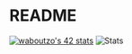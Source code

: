 # README
<a href="https://github.com/oakoudad/badge42"><img src="https://badge.mediaplus.ma/binary/waboutzo" alt="waboutzo's 42 stats" /></a>
![Stats](https://github-readme-stats.vercel.app/api?username=waelbt&include_all_commits=true&count_private=true&show_icons=true&line_height=30&title_color=CDB4DB&icon_color=CDB4DB&text_color=D3D3D3&bg_color=0A0A0A)
